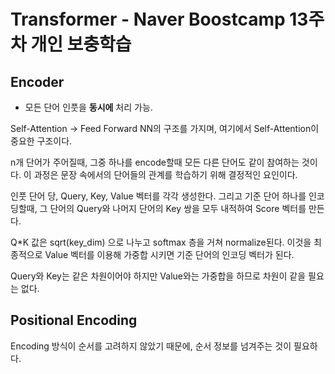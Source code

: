 # Transformer - Naver Boostcamp 13주차 개인 보충학습 

## Encoder
- 모든 단어 인풋을 **동시에** 처리 가능. 

Self-Attention -> Feed Forward NN의 구조를 가지며, 여기에서 Self-Attention이 중요한 구조이다.

n개 단어가 주어질때, 그중 하나를 encode할때 모든 다른 단어도 같이 참여하는 것이다. 이 과정은 문장 속에서의 단어들의 관계를 학습하기 위해 결정적인 요인이다.

인풋 단어 당, Query, Key, Value 벡터를 각각 생성한다. 그리고 기준 단어 하나를 인코딩할때, 그 단어의 Query와 나머지 단어의 Key 쌍을 모두 내적하여 Score 벡터를 만든다.

Q*K 값은 sqrt(key_dim) 으로 나누고 softmax 층을 거쳐 normalize된다. 이것을 최종적으로 Value 벡터를 이용해 가중합 시키면 기준 단어의 인코딩 벡터가 된다. 

Query와 Key는 같은 차원이어야 하지만 Value와는 가중합을 하므로 차원이 같을 필요는 없다.


## Positional Encoding
Encoding 방식이 순서를 고려하지 않았기 때문에, 순서 정보를 넘겨주는 것이 필요하다.
